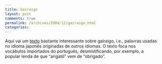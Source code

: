 ```yaml
---
title: Gairaigo
layout: post
comments: true
permalink: /archives/2004/12/gairaigo.html
categories:
---
```

Aqui vai um <a href=http://educaterra.terra.com.br/sualingua/01/01_arigato.htm >texto</a> bastante interessante sobre gairaigo, i.e., palavras usadas no idioma japonês originadas de outros idiomas. O texto foca nos vocábulos importados do português, desmistificando, por exemplo, a popular lenda de que &#8220;arigatô&#8221; vem de &#8220;obrigado&#8221;.